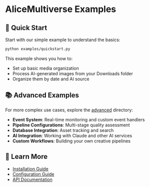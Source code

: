 # AliceMultiverse Examples

## 🚀 Quick Start

Start with our simple example to understand the basics:

```bash
python examples/quickstart.py
```

This example shows you how to:
- Set up basic media organization
- Process AI-generated images from your Downloads folder
- Organize them by date and AI source

## 📚 Advanced Examples

For more complex use cases, explore the [advanced](./advanced/) directory:

- **Event System**: Real-time monitoring and custom event handlers
- **Pipeline Configurations**: Multi-stage quality assessment
- **Database Integration**: Asset tracking and search
- **AI Integration**: Working with Claude and other AI services
- **Custom Workflows**: Building your own creative pipelines

## 📖 Learn More

- [Installation Guide](../docs/getting-started/installation.md)
- [Configuration Guide](../docs/getting-started/configuration.md)
- [API Documentation](../docs/api/reference/)
